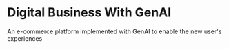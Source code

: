 # Digital Business With GenAI
An e-commerce platform implemented with GenAI to enable the new user's experiences

